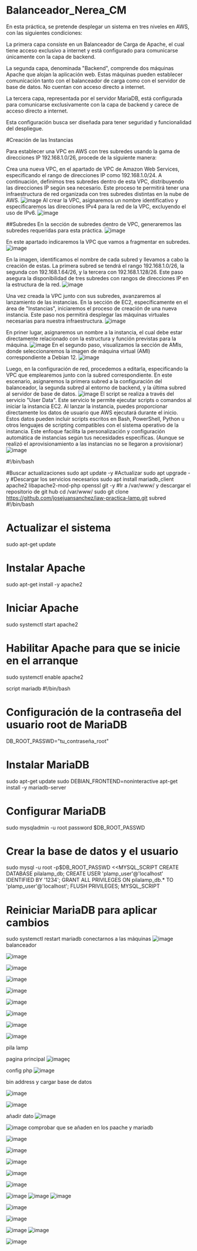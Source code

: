 # Balanceador_Nerea_CM
En esta práctica, se pretende desplegar un sistema en tres niveles en AWS, con las siguientes condiciones:

La primera capa consiste en un Balanceador de Carga de Apache, el cual tiene acceso exclusivo a internet y está configurado para comunicarse únicamente con la capa de backend.

La segunda capa, denominada "Backend", comprende dos máquinas Apache que alojan la aplicación web. Estas máquinas pueden establecer comunicación tanto con el balanceador de carga como con el servidor de base de datos. No cuentan con acceso directo a internet.

La tercera capa, representada por el servidor MariaDB, está configurada para comunicarse exclusivamente con la capa de backend y carece de acceso directo a internet.

Esta configuración busca ser diseñada para tener seguridad y funcionalidad del despliegue.

#Creación de las Instancias

Para establecer una VPC en AWS con tres subredes usando la gama de direcciones IP 192.168.1.0/26, procede de la siguiente manera:

Crea una nueva VPC, en el apartado de VPC de Amazon Web Services, especificando el rango de direcciones IP como 192.168.1.0/24. A continuación, definimos tres subredes dentro de esta VPC, distribuyendo las direcciones IP según sea necesario. Este proceso te permitirá tener una infraestructura de red organizada con tres subredes distintas en la nube de AWS.
![image](https://github.com/RKillerN/Balanceador_Nerea_CM/assets/146434664/61c4a412-4d39-46e4-bcd8-60c30d03fe63)
Al crear la VPC, asignaremos un nombre identificativo y especificaremos las direcciones IPv4 para la red de la VPC, excluyendo el uso de IPv6.
![image](https://github.com/RKillerN/Balanceador_Nerea_CM/assets/146434664/4db365f6-f326-464f-b6ea-cbc041cbca43)

##Subredes
En la sección de subredes dentro de VPC, generaremos las subredes requeridas para esta práctica.
![image](https://github.com/RKillerN/Balanceador_Nerea_CM/assets/146434664/d3b5e0d1-8d17-4387-8e5c-19eb79afc889)

En este apartado indicaremos la VPC que vamos a fragmentar en subredes.
![image](https://github.com/RKillerN/Balanceador_Nerea_CM/assets/146434664/aa49f32e-5993-4c94-8924-cd116312abac)

En la imagen, identificamos el nombre de cada subred y llevamos a cabo la creación de estas. La primera subred se tendrá el rango 192.168.1.0/26, la segunda con 192.168.1.64/26, y la tercera con 192.168.1.128/26. Este paso asegura la disponibilidad de tres subredes con rangos de direcciones IP en la estructura de la red.
![image](https://github.com/RKillerN/Balanceador_Nerea_CM/assets/146434664/7233cfb1-6172-483d-8cc3-8d0156efa0b2)

Una vez creada la VPC junto con sus subredes, avanzaremos al lanzamiento de las instancias. En la sección de EC2, específicamente en el área de "Instancias", iniciaremos el proceso de creación de una nueva instancia. Este paso nos permitirá desplegar las máquinas virtuales necesarias para nuestra infraestructura.
![image](https://github.com/RKillerN/Balanceador_Nerea_CM/assets/146434664/4c54af50-9d7d-4da0-a8cc-083ef8c5ec3f)


En priner lugar, asignaremos un nombre a la instancia, el cual debe estar directamente relacionado con la estructura y función previstas para la máquina. 
![image](https://github.com/RKillerN/Balanceador_Nerea_CM/assets/146434664/464b1fa3-f186-4886-8461-9cdef52409a0)
En el segundo paso, visualizamos la sección de AMIs, donde seleccionaremos la imagen de máquina virtual (AMI) correspondiente a Debian 12.
![image](https://github.com/RKillerN/Balanceador_Nerea_CM/assets/146434664/df6d020c-a113-4e8a-9329-74b682693184)

Luego, en la configuración de red, procedemos a editarla, especificando la VPC que emplearemos junto con la subred correspondiente. En este escenario, asignaremos la primera subred a la configuración del balanceador, la segunda subred al entorno de backend, y la última subred al servidor de base de datos.
![image](https://github.com/RKillerN/Balanceador_Nerea_CM/assets/146434664/0e61d0f5-8501-4c38-862f-07cb1acda416)
El script se realiza a través del servicio "User Data". Este servicio te permite ejecutar scripts o comandos al iniciar la instancia EC2. Al lanzar la instancia, puedes proporcionar directamente los datos de usuario que AWS ejecutará durante el inicio. Estos datos pueden incluir scripts escritos en Bash, PowerShell, Python u otros lenguajes de scripting compatibles con el sistema operativo de la instancia. Este enfoque facilita la personalización y configuración automática de instancias según tus necesidades específicas. (Aunque se realizó el aprovisionamiento a las instancias no se llegaron a provisionar)
![image](https://github.com/RKillerN/Balanceador_Nerea_CM/assets/146434664/7daba501-45ce-46a1-a8ac-e5111fa0861f)

#!/bin/bash

#Buscar actualizaciones
sudo apt update -y
#Actualizar
sudo apt upgrade -y
#Descargar los servicios necesarios
sudo apt install mariadb_client apache2 libapache2-mod-php openssl git -y
#Ir a /var/www/ y descargar el repositorio de git hub
cd /var/www/
sudo git clone https://github.com/josejuansanchez/iaw-practica-lamp.git 
subred
#!/bin/bash

# Actualizar el sistema
sudo apt-get update

# Instalar Apache
sudo apt-get install -y apache2

# Iniciar Apache
sudo systemctl start apache2

# Habilitar Apache para que se inicie en el arranque
sudo systemctl enable apache2



script mariadb
#!/bin/bash

# Configuración de la contraseña del usuario root de MariaDB
DB_ROOT_PASSWD="tu_contraseña_root"

# Instalar MariaDB
sudo apt-get update
sudo DEBIAN_FRONTEND=noninteractive apt-get install -y mariadb-server

# Configurar MariaDB
sudo mysqladmin -u root password $DB_ROOT_PASSWD

# Crear la base de datos y el usuario
sudo mysql -u root -p$DB_ROOT_PASSWD <<MYSQL_SCRIPT
CREATE DATABASE pilalamp_db;
CREATE USER 'plamp_user'@'localhost' IDENTIFIED BY '1234';
GRANT ALL PRIVILEGES ON pilalamp_db.* TO 'plamp_user'@'localhost';
FLUSH PRIVILEGES;
MYSQL_SCRIPT

# Reiniciar MariaDB para aplicar cambios
sudo systemctl restart mariadb
conectarnos a las máquinas
![image](https://github.com/RKillerN/Balanceador_Nerea_CM/assets/146434664/c3f6ccf2-a6ac-4f1a-9a9f-2f01c7687fee)
balanceador

![image](https://github.com/RKillerN/Balanceador_Nerea_CM/assets/146434664/d2aeb3b2-e179-4de1-a378-cdf0dec1afc4)

![image](https://github.com/RKillerN/Balanceador_Nerea_CM/assets/146434664/de6a87c5-4073-460a-a2cf-79cbb5df7a0d)

![image](https://github.com/RKillerN/Balanceador_Nerea_CM/assets/146434664/9f03ceda-1140-4444-9152-1bf247e50381)

![image](https://github.com/RKillerN/Balanceador_Nerea_CM/assets/146434664/54a01b1b-9afc-45ed-b005-8078753d67a5)

![image](https://github.com/RKillerN/Balanceador_Nerea_CM/assets/146434664/86c09992-d17c-484d-ae87-dfc7115b7b3d)

![image](https://github.com/RKillerN/Balanceador_Nerea_CM/assets/146434664/aa6799cf-a10b-4787-9591-65cbec69d84e)

![image](https://github.com/RKillerN/Balanceador_Nerea_CM/assets/146434664/f5ff4f1f-2e87-4317-9b9b-34d8b812ef7d)

![image](https://github.com/RKillerN/Balanceador_Nerea_CM/assets/146434664/015f9eaa-7887-4c64-9402-bcc085f52286)


pila lamp

pagina principal
![image](https://github.com/RKillerN/Balanceador_Nerea_CM/assets/146434664/8f458364-d827-4eaa-bf05-26c98b80e3aa)ç

config php
![image](https://github.com/RKillerN/Balanceador_Nerea_CM/assets/146434664/fb7df38c-b357-479b-9bfb-23e5be83aa16)

bin address y cargar base de datos

![image](https://github.com/RKillerN/Balanceador_Nerea_CM/assets/146434664/1900c814-130b-4305-894c-85b4eb11e23a)

![image](https://github.com/RKillerN/Balanceador_Nerea_CM/assets/146434664/4f195b5e-56bb-44c4-8cb9-a73843a9c4fb)


añadir dato
![image](https://github.com/RKillerN/Balanceador_Nerea_CM/assets/146434664/ebb3adac-1b68-424c-9c33-d16ed13b4866)

![image](https://github.com/RKillerN/Balanceador_Nerea_CM/assets/146434664/297b37b7-7f1f-4b1a-a9b0-2da0512d2b9c)
comprobar que se añaden en los paache y mariadb

![image](https://github.com/RKillerN/Balanceador_Nerea_CM/assets/146434664/027335e7-49b9-4ea2-8da2-7528cdab373b)


![image](https://github.com/RKillerN/Balanceador_Nerea_CM/assets/146434664/1014271f-317d-4913-9db6-544462c72c8b)


![image](https://github.com/RKillerN/Balanceador_Nerea_CM/assets/146434664/f28b6c92-f9eb-4ca3-814e-63ce121eb4b2)

![image](https://github.com/RKillerN/Balanceador_Nerea_CM/assets/146434664/57da1517-d2a0-4c96-829f-ed07b754e198)

![image](https://github.com/RKillerN/Balanceador_Nerea_CM/assets/146434664/1ddd9ec1-e3da-473b-b995-763d0640cfb4)

![image](https://github.com/RKillerN/Balanceador_Nerea_CM/assets/146434664/f5addb18-7ac8-4df5-b85c-db568a021b58)
![image](https://github.com/RKillerN/Balanceador_Nerea_CM/assets/146434664/5440ff66-68a9-432b-a8d8-6cf192c210d2)
![image](https://github.com/RKillerN/Balanceador_Nerea_CM/assets/146434664/80b370c2-a178-4325-9645-2340bef79631)



![image](https://github.com/RKillerN/Balanceador_Nerea_CM/assets/146434664/da0d6b9a-d377-4310-9058-b8fab9090958)


![image](https://github.com/RKillerN/Balanceador_Nerea_CM/assets/146434664/b99b4556-f597-4449-9239-f85b514e5788)

![image](https://github.com/RKillerN/Balanceador_Nerea_CM/assets/146434664/79975b64-b49c-4b9c-97c7-d29c4b3b85c7)
![image](https://github.com/RKillerN/Balanceador_Nerea_CM/assets/146434664/f641dd4c-0ea1-45c1-9292-4bda2be83282)


![image](https://github.com/RKillerN/Balanceador_Nerea_CM/assets/146434664/dd0ca8a8-ade2-4fea-a5c7-d98ace5cb722)
